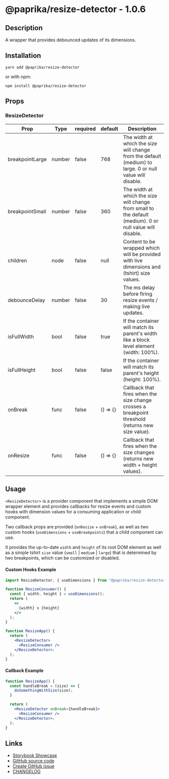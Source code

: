 <!-- start: Autogenerated - do not modify -->

# @paprika/resize-detector - 1.0.6

## Description

A wrapper that provides debounced updates of its dimensions.

## Installation

```
yarn add @paprika/resize-detector
```

or with npm:

```
npm install @paprika/resize-detector
```

## Props

### ResizeDetector

| Prop            | Type   | required | default  | Description                                                                                               |
| --------------- | ------ | -------- | -------- | --------------------------------------------------------------------------------------------------------- |
| breakpointLarge | number | false    | 768      | The width at which the size will change from the default (medium) to large. 0 or null value will disable. |
| breakpointSmall | number | false    | 360      | The width at which the size will change from small to the default (medium). 0 or null value will disable. |
| children        | node   | false    | null     | Content to be wrapped which will be provided with live dimensions and (tshirt) size values.               |
| debounceDelay   | number | false    | 30       | The ms delay before firing resize events / making live updates.                                           |
| isFullWidth     | bool   | false    | true     | If the container will match its parent's width like a block level element (width: 100%).                  |
| isFullHeight    | bool   | false    | false    | If the container will match its parent's height (height: 100%).                                           |
| onBreak         | func   | false    | () => {} | Callback that fires when the size change crosses a breakpoint threshold (returns new size value).         |
| onResize        | func   | false    | () => {} | Callback that fires when the size changes (returns new width + height values).                            |

<!-- end: Autogenerated - do not modify -->
<!-- content -->

## Usage

`<ResizeDetector>` is a provider component that implements a simple DOM wrapper element and provides callbacks for resize events and custom hooks with dimension values for a consuming application or child component.

Two callback props are provided (`onResize` + `onBreak`), as well as two custom hooks (`useDimensions` + `useBreakpoints`) that a child component can use.

It provides the up-to-date `width` and `height` of its root DOM element as well as a simple tshirt `size` value (`small` | `medium` | `large`) that is determined by two breakpoints, which can be customized or disabled.

#### Custom Hooks Example

```jsx
import ResizeDetector, { useDimensions } from "@paprika/resize-detector";

function ResizeConsumer() {
  const { width, height } = useDimensions();
  return (
    <>
      {width} x {height}
    </>
  );
}

function ResizeApp() {
  return (
    <ResizeDetector>
      <ResizeConsumer />
    </ResizeDetector>;
  );
}
```

#### Callback Example

```jsx
function ResizeApp() {
  const handleBreak = (size) => {
    doSomethingWithSize(size);
  }

  return (
    <ResizeDetector onBreak={handleBreak}>
      <ResizeConsumer />
    </ResizeDetector>;
  );
}
```

<!-- eoContent -->

## Links

- [Storybook Showcase](https://paprika.highbond.com/?path=/story/utilities-resizedetector--showcase)
- [GitHub source code](https://github.com/acl-services/paprika/tree/master/packages/ResizeDetector/src)
- [Create GitHub issue](https://github.com/acl-services/paprika/issues/new?label=[]&title=@paprika/resize-detector%20[help]:%20your%20short%20description&body=%0A%23%20Help%20wanted%0A%0A%23%23%20Please%20write%20your%20question.%0A*A%20clear%20and%20concise%20description%20of%20what%20the%20question%20is*%0A%0A%23%23%20Additional%20context%0A*Add%20any%20other%20context%20or%20screenshots%20about%20your%20question%20here.*%0A)
- [CHANGELOG](https://github.com/acl-services/paprika/tree/master/packages/ResizeDetector/CHANGELOG.md)
